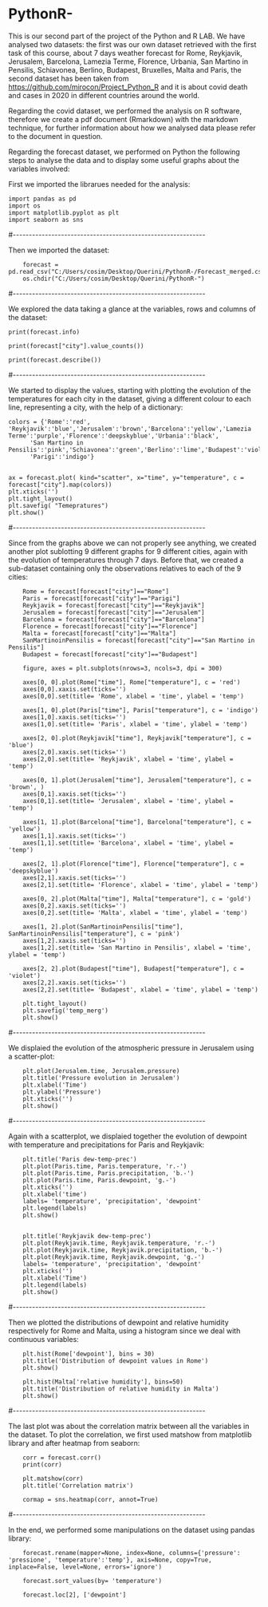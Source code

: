 # PythonR-

This is our second part of the project of the Python and R LAB. 
We have analysed two datasets: the first was our own dataset retrieved with the first task of this course, about 7 days weather forecast for Rome, Reykjavik, Jerusalem, Barcelona, Lamezia Terme, Florence, Urbania, San Martino in Pensilis, Schiavonea, Berlino, Budapest, Bruxelles, Malta and Paris, the second dataset has been taken from https://github.com/mirocon/Project_Python_R and it is about covid death and cases in 2020 in different countries around the world.

Regarding the covid dataset, we performed the analysis on R software, therefore we create a pdf document (Rmarkdown) with the markdown technique, for further information about how we analysed data please refer to the document in question.

Regarding the forecast dataset, we performed on Python the following steps to analyse the data and to display some useful graphs about the variables involved:

First we imported the librarues needed for the analysis:

    import pandas as pd
    import os
    import matplotlib.pyplot as plt
    import seaborn as sns

#------------------------------------------------------------

Then we imported the dataset:

        forecast = pd.read_csv("C:/Users/cosim/Desktop/Querini/PythonR-/Forecast_merged.csv")
        os.chdir("C:/Users/cosim/Desktop/Querini/PythonR-")
        
#------------------------------------------------------------

We explored the data taking a glance at the variables, rows and columns of the dataset:

    print(forecast.info)
    
    print(forecast["city"].value_counts())
    
    print(forecast.describe()) 

#------------------------------------------------------------

We started to display the values, starting with plotting the evolution of the temperatures for each city in the dataset, giving a different colour to each line, representing a city, with the help of a dictionary:

    colors = {'Rome':'red', 'Reykjavik':'blue','Jerusalem':'brown','Barcelona':'yellow','Lamezia Terme':'purple','Florence':'deepskyblue','Urbania':'black',
          'San Martino in Pensilis':'pink','Schiavonea':'green','Berlino':'lime','Budapest':'violet','Bruxelles':'sandybrown','Malta':'gold',
          'Parigi':'indigo'}


    ax = forecast.plot( kind="scatter", x="time", y="temperature", c = forecast["city"].map(colors))
    plt.xticks('')
    plt.tight_layout()
    plt.savefig( "Temepratures")
    plt.show()
    

#------------------------------------------------------------

Since from the graphs above we can not properly see anything, we created another plot sublotting 9 different graphs for 9 different cities, again with the evolution of temperatures through 7 days. Before that, we created a sub-dataset containing only the observations relatives to each of the 9 cities:

        Rome = forecast[forecast["city"]=="Rome"]
        Paris = forecast[forecast["city"]=="Parigi"]
        Reykjavik = forecast[forecast["city"]=="Reykjavik"]
        Jerusalem = forecast[forecast["city"]=="Jerusalem"]
        Barcelona = forecast[forecast["city"]=="Barcelona"]
        Florence = forecast[forecast["city"]=="Florence"]
        Malta = forecast[forecast["city"]=="Malta"]
        SanMartinoinPensilis = forecast[forecast["city"]=="San Martino in Pensilis"]
        Budapest = forecast[forecast["city"]=="Budapest"]

        figure, axes = plt.subplots(nrows=3, ncols=3, dpi = 300)

        axes[0, 0].plot(Rome["time"], Rome["temperature"], c = 'red')
        axes[0,0].xaxis.set(ticks='')
        axes[0,0].set(title= 'Rome', xlabel = 'time', ylabel = 'temp')

        axes[1, 0].plot(Paris["time"], Paris["temperature"], c = 'indigo')
        axes[1,0].xaxis.set(ticks='')
        axes[1,0].set(title= 'Paris', xlabel = 'time', ylabel = 'temp')

        axes[2, 0].plot(Reykjavik["time"], Reykjavik["temperature"], c = 'blue')
        axes[2,0].xaxis.set(ticks='')
        axes[2,0].set(title= 'Reykjavik', xlabel = 'time', ylabel = 'temp')

        axes[0, 1].plot(Jerusalem["time"], Jerusalem["temperature"], c = 'brown', )
        axes[0,1].xaxis.set(ticks='')
        axes[0,1].set(title= 'Jerusalem', xlabel = 'time', ylabel = 'temp')

        axes[1, 1].plot(Barcelona["time"], Barcelona["temperature"], c = 'yellow')
        axes[1,1].xaxis.set(ticks='')
        axes[1,1].set(title= 'Barcelona', xlabel = 'time', ylabel = 'temp')

        axes[2, 1].plot(Florence["time"], Florence["temperature"], c = 'deepskyblue')
        axes[2,1].xaxis.set(ticks='')
        axes[2,1].set(title= 'Florence', xlabel = 'time', ylabel = 'temp')

        axes[0, 2].plot(Malta["time"], Malta["temperature"], c = 'gold')
        axes[0,2].xaxis.set(ticks='')
        axes[0,2].set(title= 'Malta', xlabel = 'time', ylabel = 'temp')

        axes[1, 2].plot(SanMartinoinPensilis["time"], SanMartinoinPensilis["temperature"], c = 'pink')
        axes[1,2].xaxis.set(ticks='')
        axes[1,2].set(title= 'San Martino in Pensilis', xlabel = 'time', ylabel = 'temp')

        axes[2, 2].plot(Budapest["time"], Budapest["temperature"], c = 'violet')
        axes[2,2].xaxis.set(ticks='')
        axes[2,2].set(title= 'Budapest', xlabel = 'time', ylabel = 'temp')

        plt.tight_layout()
        plt.savefig('temp_merg')
        plt.show()

#------------------------------------------------------------

We displaied the evolution of the atmospheric pressure in Jerusalem using a scatter-plot:

        plt.plot(Jerusalem.time, Jerusalem.pressure)
        plt.title('Pressure evolution in Jerusalem')
        plt.xlabel('Time')
        plt.ylabel('Pressure')
        plt.xticks('')
        plt.show()
        
#------------------------------------------------------------

Again with a scatterplot, we displaied together the evolution of dewpoint with temperature and precipitations for Paris and Reykjavik: 

        plt.title('Paris dew-temp-prec')
        plt.plot(Paris.time, Paris.temperature, 'r.-')
        plt.plot(Paris.time, Paris.precipitation, 'b.-')
        plt.plot(Paris.time, Paris.dewpoint, 'g.-')
        plt.xticks('')
        plt.xlabel('time')
        labels= 'temperature', 'precipitation', 'dewpoint'
        plt.legend(labels)
        plt.show()


        plt.title('Reykjavik dew-temp-prec')
        plt.plot(Reykjavik.time, Reykjavik.temperature, 'r.-')
        plt.plot(Reykjavik.time, Reykjavik.precipitation, 'b.-')
        plt.plot(Reykjavik.time, Reykjavik.dewpoint, 'g.-')
        labels= 'temperature', 'precipitation', 'dewpoint'
        plt.xticks('')
        plt.xlabel('Time')
        plt.legend(labels)
        plt.show()
        
#------------------------------------------------------------

Then we plotted the distributions of dewpoint and relative humidity respectively for Rome and Malta, using a histogram since we deal with continuous variables:

        plt.hist(Rome['dewpoint'], bins = 30)
        plt.title('Distribution of dewpoint values in Rome')
        plt.show()

        plt.hist(Malta['relative humidity'], bins=50)
        plt.title('Distribution of relative humidity in Malta')
        plt.show()
        
#------------------------------------------------------------

The last plot was about the correlation matrix between all the variables in the dataset. To plot the correlation, we first used matshow from matplotlib library and after heatmap from seaborn:

        corr = forecast.corr()
        print(corr)

        plt.matshow(corr)
        plt.title('Correlation matrix')

        cormap = sns.heatmap(corr, annot=True)
        
#------------------------------------------------------------

In the end, we performed some manipulations on the dataset using pandas library:

        forecast.rename(mapper=None, index=None, columns={'pressure': 'pressione', 'temperature':'temp'}, axis=None, copy=True, inplace=False, level=None, errors='ignore')

        forecast.sort_values(by= 'temperature') 

        forecast.loc[2], ['dewpoint']
